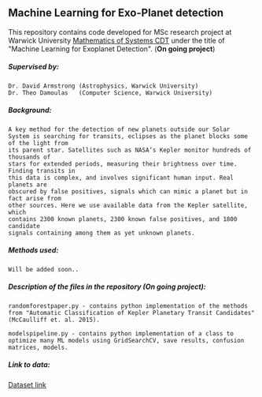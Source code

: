 ## Machine Learning for Exo-Planet detection

This repository contains code developed for MSc research project at Warwick University [Mathematics of Systems CDT](http://www2.warwick.ac.uk/fac/sci/mathsys/) under the title 
of "Machine Learning for Exoplanet Detection". (**On going project**)

##### Supervised by:

    Dr. David Armstrong (Astrophysics, Warwick University)
    Dr. Theo Damoulas   (Computer Science, Warwick University)
    
##### Background:

    A key method for the detection of new planets outside our Solar
    System is searching for transits, eclipses as the planet blocks some of the light from
    its parent star. Satellites such as NASA’s Kepler monitor hundreds of thousands of
    stars for extended periods, measuring their brightness over time. Finding transits in
    this data is complex, and involves significant human input. Real planets are
    obscured by false positives, signals which can mimic a planet but in fact arise from
    other sources. Here we use available data from the Kepler satellite, which
    contains 2300 known planets, 2300 known false positives, and 1800 candidate
    signals containing among them as yet unknown planets. 

##### Methods used:

    Will be added soon..
    
    
##### Description of the files in the repository (**On going project**):

    randomforestpaper.py - contains python implementation of the methods from "Automatic Classification of Kepler Planetary Transit Candidates" (McCaulliff et. al. 2015).

    modelspipeline.py - contains python implementation of a class to optimize many ML models using GridSearchCV, save results, confusion matrices, models.

##### Link to data:

[Dataset link](http://exoplanetarchive.ipac.caltech.edu/docs/data.html)
